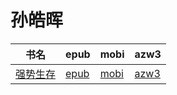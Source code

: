 # 孙皓晖

| 书名 | epub | mobi | azw3 |
| --- | --- | --- | --- |
| [强势生存](http://ct.dalanmei.com/f/31084289-571807303-9ed576) | [epub](http://ct.dalanmei.com/f/31084289-571807303-9ed576) | [mobi](http://ct.dalanmei.com/f/31084289-571539476-95c341) | [azw3](http://ct.dalanmei.com/f/31084289-572196093-de70d3) |
